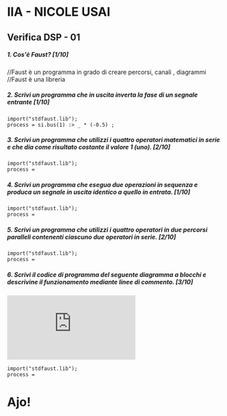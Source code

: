 # IIA - NICOLE USAI 

## Verifica DSP - 01

##### 1. Cos'è Faust? [1/10]

//Faust è un programma in grado di creare percorsi, canali , diagrammi 
//Faust è una libreria 


##### 2. Scrivi un programma che in uscita inverta la fase di un segnale entrante [1/10]

```
import("stdfaust.lib");
process = si.bus(1) :> _ * (-0.5) ;
```

##### 3. Scrivi un programma che utilizzi i quattro operatori matematici in serie e che dia come risultato costante il valore 1 (_uno_). [2/10]

```
import("stdfaust.lib");
process =
```

##### 4. Scrivi un programma che esegua due operazioni in sequenza e produca un segnale in uscita identico a quello in entrata. [1/10]

```
import("stdfaust.lib");
process =
```

##### 5. Scrivi un programma che utilizzi i quattro operatori in due percorsi paralleli contenenti ciascuno due operatori in serie. [2/10]

```
import("stdfaust.lib");
process =
```

##### 6. Scrivi il codice di programma del seguente diagramma a blocchi e descrivine il funzionamento mediante linee di commento. [3/10]

![quattro somme parallele](https://github.com/LSSN/2019-11-21-2A-DSP/blob/master/process.pdf)

```
import("stdfaust.lib");
process =
```


# Ajo!
